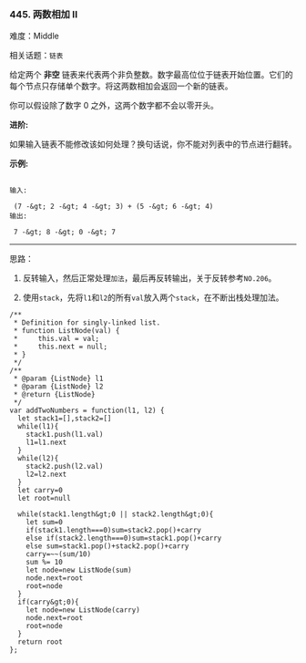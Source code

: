 ### 445. 两数相加 II

难度：Middle

相关话题：`链表`

给定两个 **非空** 链表来代表两个非负整数。数字最高位位于链表开始位置。它们的每个节点只存储单个数字。将这两数相加会返回一个新的链表。







你可以假设除了数字 0 之外，这两个数字都不会以零开头。



 **进阶:** 



如果输入链表不能修改该如何处理？换句话说，你不能对列表中的节点进行翻转。



 **示例:** 





```

输入:

 (7 -&gt; 2 -&gt; 4 -&gt; 3) + (5 -&gt; 6 -&gt; 4)
输出:

 7 -&gt; 8 -&gt; 0 -&gt; 7

```


-----

思路：

1. 反转输入，然后正常处理`加法`，最后再反转输出，关于反转参考`NO.206`。

2. 使用`stack`，先将`l1`和`l2`的所有`val`放入两个`stack`，在不断出栈处理加法。


```
/**
 * Definition for singly-linked list.
 * function ListNode(val) {
 *     this.val = val;
 *     this.next = null;
 * }
 */
/**
 * @param {ListNode} l1
 * @param {ListNode} l2
 * @return {ListNode}
 */
var addTwoNumbers = function(l1, l2) {
  let stack1=[],stack2=[]
  while(l1){
    stack1.push(l1.val)
    l1=l1.next
  }
  while(l2){
    stack2.push(l2.val)
    l2=l2.next
  }
  let carry=0
  let root=null
  
  while(stack1.length&gt;0 || stack2.length&gt;0){
    let sum=0
    if(stack1.length===0)sum=stack2.pop()+carry
    else if(stack2.length===0)sum=stack1.pop()+carry
    else sum=stack1.pop()+stack2.pop()+carry
    carry=~~(sum/10)
    sum %= 10
    let node=new ListNode(sum)
    node.next=root
    root=node
  }
  if(carry&gt;0){
    let node=new ListNode(carry)
    node.next=root
    root=node
  }
  return root
};



```
